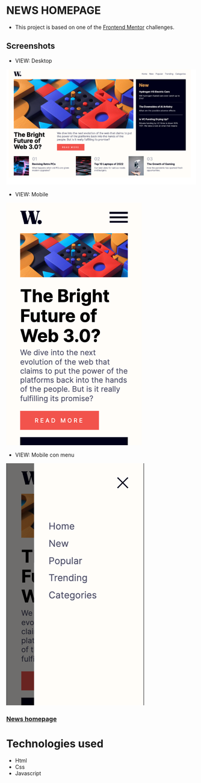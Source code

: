# NEWS HOMEPAGE

- This project is based on one of the [Frontend Mentor](https://www.frontendmentor.io/) challenges.

## Screenshots
- VIEW: Desktop

![Desktop](./screenshot-desktop.png)

- VIEW: Mobile

![Mobile](./screenshot-mobile.png)

- VIEW: Mobile con menu 

![MobileMenu](./screenshot-mobile-menu.png)

### [News homepage](https://www.frontendmentor.io/challenges/news-homepage-H6SWTa1MFl)


# Technologies used

- Html
- Css
- Javascript
